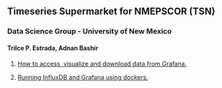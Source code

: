 ## Timeseries Supermarket for NMEPSCOR (TSN)

### Data Science Group - University of New Mexico

#### Trilce P. Estrada, Adnan Bashir

1. [How to access, visualize and download data from Grafana. ](https://github.com/adbashir/NM_EPSCOR_TimeSeries_Supermarket_NTSS/wiki/NMEPSCOR---Grafana-Dashboard)

2. [Running InfluxDB and Grafana using dockers. ](https://github.com/adbashir/NM_EPSCOR_TimeSeries_Supermarket_NTSS/wiki/How-to-install-influxdb-and-grafana-stack-with-VM-and-dockers)
